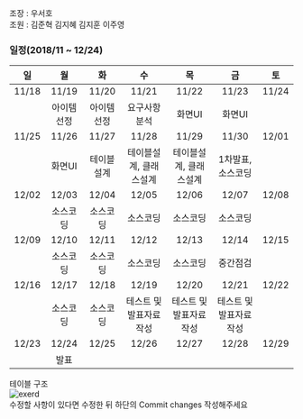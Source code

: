 조장 : 우서호 <br>
조원 : 김준혁 김지혜 김지훈 이주영 <br>

### 일정(2018/11 ~ 12/24)
| 일 |	 월 	| 화 | 수	| 목 | 금 | 토 |
| :--: | :--: | :--: | :--: | :--: | :--: | :--: |
| 11/18 |	11/19 | 11/20 | 11/21 |	11/22 |	11/23 |	11/24 |
| |아이템선정 |	아이템선정	| 요구사항 분석	 | 화면UI	 | 화면UI	| | 
| 11/25 |	11/26 |	11/27	| 11/28 |	11/29 |	11/30 |	12/01 |
| | 화면UI | 테이블설계 | 테이블설계, 클래스설계 | 테이블설계, 클래스설계 | 1차발표, 소스코딩 | |
| 12/02 |	12/03 |	12/04 |	12/05 |	12/06 |	12/07 |	12/08 |
| |	소스코딩	| 소스코딩	| 소스코딩	| 소스코딩	| 소스코딩 | |
| 12/09 |	12/10 | 12/11 |	12/12 |	12/13 |	12/14 |	12/15 |
| |	소스코딩 |	소스코딩 |	소스코딩 |	소스코딩 |	중간점검 | |
| 12/16 |	12/17 |	12/18	| 12/19	| 12/20	| 12/21	| 12/22 |
| | 소스코딩	 | 소스코딩	|  테스트 및 발표자료작성 | 테스트 및 발표자료작성 | 테스트 및 발표자료작성 | |
| 12/23 |	12/24 |	12/25 |	12/26 |	12/27 |	12/28	| 12/29 |
| |	발표	|	

테이블 구조<br>
![exerd](https://user-images.githubusercontent.com/45252191/49428302-03eb6800-f7e9-11e8-9be1-d4c18be19af5.JPG)
<br>
수정할 사항이 있다면 수정한 뒤 하단의 Commit changes 작성해주세요
